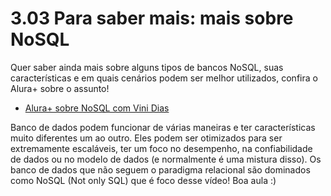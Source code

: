 # 3.03 Para saber mais: mais sobre NoSQL

Quer saber ainda mais sobre alguns tipos de bancos NoSQL, suas características e em quais cenários podem ser melhor utilizados, confira o Alura+ sobre o assunto!

- [Alura+ sobre NoSQL com Vini Dias](https://cursos.alura.com.br/extra/alura-mais/o-que-e-nosql--c1142)

Banco de dados podem funcionar de várias maneiras e ter características muito diferentes um ao outro. Eles podem ser otimizados para ser extremamente escaláveis, ter um foco no desempenho, na confiabilidade de dados ou no modelo de dados (e normalmente é uma mistura disso). Os banco de dados que não seguem o paradigma relacional são dominados como NoSQL (Not only SQL) que é foco desse vídeo! Boa aula :)